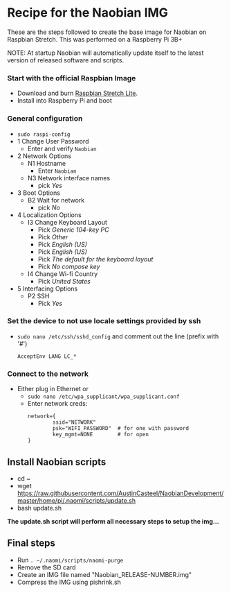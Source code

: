 # Recipe for the Naobian IMG

These are the steps followed to create the base image for Naobian on Raspbian Stretch.  This was performed on a Raspberry Pi 3B+

NOTE: At startup Naobian will automatically update itself to the latest version of released software and scripts.


### Start with the official Raspbian Image
* Download and burn [Raspbian Stretch Lite](https://downloads.raspberrypi.org/raspbian_lite_latest).
* Install into Raspberry Pi and boot

### General configuration
  - ```sudo raspi-config```
  - 1 Change User Password
      - Enter and verify ```Naobian```
  - 2 Network Options
      - N1 Hostname
        - Enter ```Naobian```
      - N3 Network interface names
        - pick *Yes*
  - 3 Boot Options
      - B2 Wait for network
        - pick *No*
  - 4 Localization Options
      - I3 Change Keyboard Layout
          - Pick *Generic 104-key PC*
          - Pick *Other*
          - Pick *English (US)*
          - Pick *English (US)*
          - Pick *The default for the keyboard layout*
          - Pick *No compose key*
      - I4 Change Wi-fi Country
          - Pick *United States*
  - 5 Interfacing Options
      - P2 SSH
          - Pick *Yes*

### Set the device to not use locale settings provided by ssh
* ```sudo nano /etc/ssh/sshd_config``` and comment out the line (prefix with '#')
  ```
  AcceptEnv LANG LC_*
  ```

### Connect to the network
* Either plug in Ethernet or
  * ```sudo nano /etc/wpa_supplicant/wpa_supplicant.conf```
  * Enter network creds:
    ```
    network={
            ssid="NETWORK"
            psk="WIFI_PASSWORD"  # for one with password
            key_mgmt=NONE        # for open
    }
    ```

## Install Naobian scripts
* cd ~
* wget https://raw.githubusercontent.com/AustinCasteel/NaobianDevelopment/master/home/pi/.naomi/scripts/update.sh
* bash update.sh

**The update.sh script will perform all necessary steps to setup the img...**

## Final steps
* Run ```. ~/.naomi/scripts/naomi-purge```
* Remove the SD card
* Create an IMG file named "Naobian_RELEASE-NUMBER.img"
* Compress the IMG using pishrink.sh
